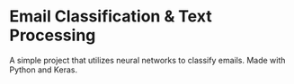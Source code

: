 # Email Classification & Text Processing
A simple project that utilizes neural networks to classify emails. Made with Python and Keras.

